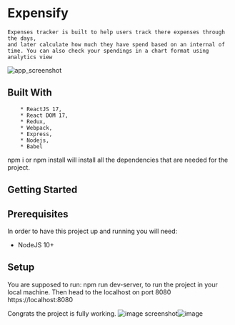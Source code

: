 # Expensify #

    Expenses tracker is built to help users track there expenses through the days,
    and later calculate how much they have spend based on an internal of time. You can also check your spendings in a chart format using
    analytics view

![app_screenshot](https://user-images.githubusercontent.com/42888633/164337000-11198abb-aae1-4e90-a7af-25bc89ac8007.png)


## Built With 

        * ReactJS 17,
        * React DOM 17,
        * Redux,
        * Webpack,
        * Express,
        * Nodejs,
        * Babel


npm i or npm install will install all the dependencies that are needed for the project.

## Getting Started 

## Prerequisites 

In order to have this project up and running you will need:
   * NodeJS 10+

## Setup

You are supposed to run: npm run dev-server, to run the project in your local machine.
Then head to the localhost on port 8080 https://localhost:8080 

Congrats the project is fully working.
![image](https://user-images.githubusercontent.com/42888633/164336877-61a02e0d-3747-45f7-9b5c-730cbe8fd8b5.png)
screenshot![image](https://user-images.githubusercontent.com/42888633/164336835-a8333864-53b0-4b5f-84dd-559fd052e730.png)
